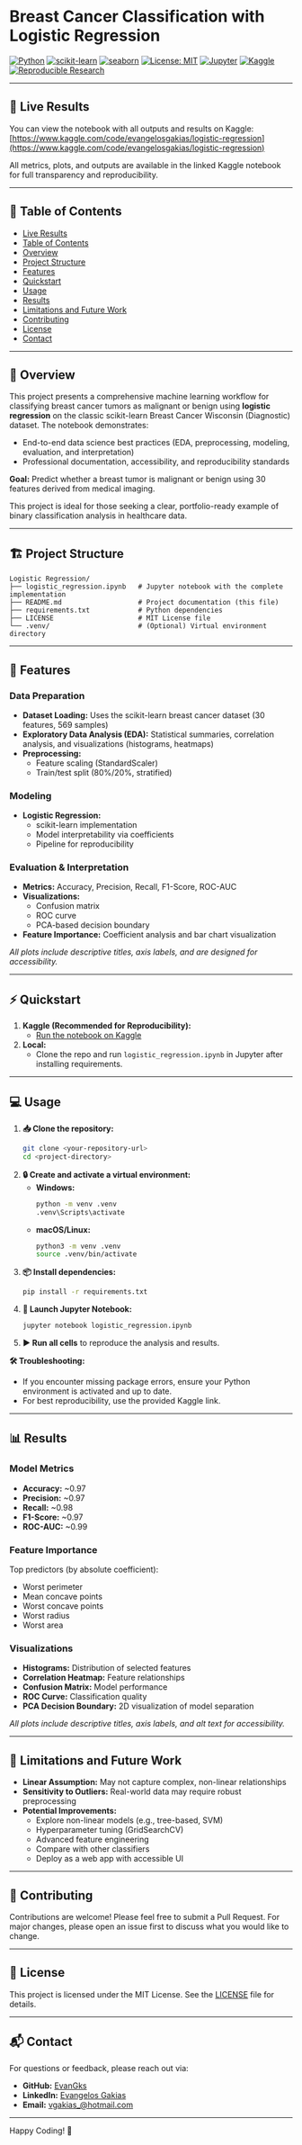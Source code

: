 # Breast Cancer Classification with Logistic Regression
[![Python](https://img.shields.io/badge/Python-3.8%2B-blue.svg)](https://www.python.org/)
[![scikit-learn](https://img.shields.io/badge/scikit--learn-0.24%2B-f7931e?logo=scikit-learn&logoColor=white)](https://scikit-learn.org/stable/)
[![seaborn](https://img.shields.io/badge/seaborn-0.11%2B-4c8cbf?logo=seaborn&logoColor=white)](https://seaborn.pydata.org/)
[![License: MIT](https://img.shields.io/badge/License-MIT-yellow.svg)](./LICENSE)
[![Jupyter](https://img.shields.io/badge/Jupyter-Notebook-orange.svg)](https://jupyter.org/)
[![Kaggle](https://img.shields.io/badge/Kaggle-Notebook-blue.svg)](https://www.kaggle.com/code/evangelosgakias/logistic-regression)
[![Reproducible Research](https://img.shields.io/badge/Reproducible-Yes-brightgreen.svg)](https://www.kaggle.com/code/evangelosgakias/logistic-regression)

---

## 🚀 Live Results
You can view the notebook with all outputs and results on Kaggle:
[https://www.kaggle.com/code/evangelosgakias/logistic-regression](https://www.kaggle.com/code/evangelosgakias/logistic-regression)

All metrics, plots, and outputs are available in the linked Kaggle notebook for full transparency and reproducibility.

---

## 📑 Table of Contents
- [Live Results](#-live-results)
- [Table of Contents](#-table-of-contents)
- [Overview](#-overview)
- [Project Structure](#-project-structure)
- [Features](#-features)
- [Quickstart](#-quickstart)
- [Usage](#-usage)
- [Results](#-results)
- [Limitations and Future Work](#-limitations-and-future-work)
- [Contributing](#-contributing)
- [License](#-license)
- [Contact](#-contact)

---

## 📝 Overview
This project presents a comprehensive machine learning workflow for classifying breast cancer tumors as malignant or benign using **logistic regression** on the classic scikit-learn Breast Cancer Wisconsin (Diagnostic) dataset. The notebook demonstrates:
- End-to-end data science best practices (EDA, preprocessing, modeling, evaluation, and interpretation)
- Professional documentation, accessibility, and reproducibility standards

**Goal:** Predict whether a breast tumor is malignant or benign using 30 features derived from medical imaging.

This project is ideal for those seeking a clear, portfolio-ready example of binary classification analysis in healthcare data.

---

## 🏗️ Project Structure
```
Logistic Regression/
├── logistic_regression.ipynb   # Jupyter notebook with the complete implementation
├── README.md                   # Project documentation (this file)
├── requirements.txt            # Python dependencies
├── LICENSE                     # MIT License file
└── .venv/                      # (Optional) Virtual environment directory
```
---

## 🚀 Features
### Data Preparation
- **Dataset Loading:** Uses the scikit-learn breast cancer dataset (30 features, 569 samples)
- **Exploratory Data Analysis (EDA):** Statistical summaries, correlation analysis, and visualizations (histograms, heatmaps)
- **Preprocessing:**
  - Feature scaling (StandardScaler)
  - Train/test split (80%/20%, stratified)

### Modeling
- **Logistic Regression:**
  - scikit-learn implementation
  - Model interpretability via coefficients
  - Pipeline for reproducibility

### Evaluation & Interpretation
- **Metrics:** Accuracy, Precision, Recall, F1-Score, ROC-AUC
- **Visualizations:**
  - Confusion matrix
  - ROC curve
  - PCA-based decision boundary
- **Feature Importance:** Coefficient analysis and bar chart visualization

*All plots include descriptive titles, axis labels, and are designed for accessibility.*

---

## ⚡ Quickstart
1. **Kaggle (Recommended for Reproducibility):**
   - [Run the notebook on Kaggle](https://www.kaggle.com/code/evangelosgakias/logistic-regression)
2. **Local:**
   - Clone the repo and run `logistic_regression.ipynb` in Jupyter after installing requirements.

---

## 💻 Usage
1. **📥 Clone the repository:**
   ```bash
   git clone <your-repository-url>
   cd <project-directory>
   ```
2. **🔒 Create and activate a virtual environment:**
   - **Windows:**
     ```bash
     python -m venv .venv
     .venv\Scripts\activate
     ```
   - **macOS/Linux:**
     ```bash
     python3 -m venv .venv
     source .venv/bin/activate
     ```
3. **📦 Install dependencies:**
   ```bash
   pip install -r requirements.txt
   ```
4. **🚀 Launch Jupyter Notebook:**
   ```bash
   jupyter notebook logistic_regression.ipynb
   ```
5. **▶️ Run all cells** to reproduce the analysis and results.

**🛠️ Troubleshooting:**
- If you encounter missing package errors, ensure your Python environment is activated and up to date.
- For best reproducibility, use the provided Kaggle link.

---

## 📊 Results
### Model Metrics
- **Accuracy:** ~0.97
- **Precision:** ~0.97
- **Recall:** ~0.98
- **F1-Score:** ~0.97
- **ROC-AUC:** ~0.99

### Feature Importance
Top predictors (by absolute coefficient):
- Worst perimeter
- Mean concave points
- Worst concave points
- Worst radius
- Worst area

### Visualizations
- **Histograms:** Distribution of selected features
- **Correlation Heatmap:** Feature relationships
- **Confusion Matrix:** Model performance
- **ROC Curve:** Classification quality
- **PCA Decision Boundary:** 2D visualization of model separation

*All plots include descriptive titles, axis labels, and alt text for accessibility.*

---

## 📝 Limitations and Future Work
- **Linear Assumption:** May not capture complex, non-linear relationships
- **Sensitivity to Outliers:** Real-world data may require robust preprocessing
- **Potential Improvements:**
  - Explore non-linear models (e.g., tree-based, SVM)
  - Hyperparameter tuning (GridSearchCV)
  - Advanced feature engineering
  - Compare with other classifiers
  - Deploy as a web app with accessible UI

---

## 🤝 Contributing
Contributions are welcome! Please feel free to submit a Pull Request. For major changes, please open an issue first to discuss what you would like to change.

---

## 📝 License
This project is licensed under the MIT License. See the [LICENSE](./LICENSE) file for details.

---

## 📬 Contact
For questions or feedback, please reach out via:
- **GitHub:** [EvanGks](https://github.com/EvanGks)
- **LinkedIn:** [Evangelos Gakias](https://www.linkedin.com/in/evangelos-gakias-346a9072)
- **Email:** [vgakias_@hotmail.com](mailto:vgakias_@hotmail.com)

---

Happy Coding! 🚀